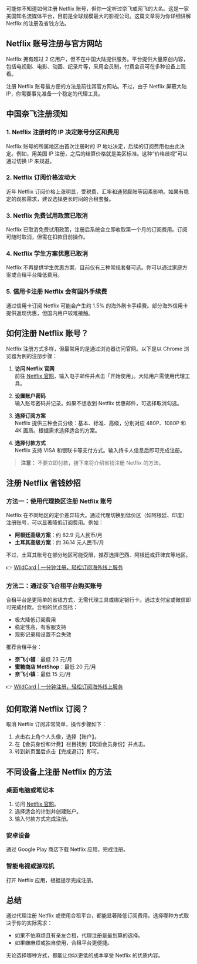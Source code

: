 可能你不知道如何注册 Netflix 账号，但你一定听过奈飞或网飞的大名。这是一家美国知名流媒体平台，目前是全球规模最大的影视公司。这篇文章将为你详细讲解 Netflix 的注册及省钱方法。

## Netflix 账号注册与官方网站

Netflix 拥有超过 2 亿用户，但不在中国大陆提供服务。平台提供大量原创内容，包括电视剧、电影、动画、纪录片等，采用会员制，付费会员可在多种设备上观看。

注册 Netflix 账号最方便的方法是前往其官方网站。不过，由于 Netflix 屏蔽大陆 IP，你需要事先准备一个稳定的代理工具。

## 中国奈飞注册须知

### 1. Netflix 注册时的 IP 决定账号分区和费用

Netflix 账号的所属地区由首次注册时的 IP 地址决定，后续的订阅费用也由此决定。例如，用美国 IP 注册，之后的结算价格就是美区标准。这种“价格歧视”可以通过切换 IP 来规避。

### 2. Netflix 订阅价格波动大

近年 Netflix 订阅价格上涨明显，受税费、汇率和通货膨胀等因素影响。如果有稳定的观影需求，建议选择更长时间的合租套餐。

### 3. Netflix 免费试用政策已取消

Netflix 已取消免费试用政策，注册后系统会立即收取第一个月的订阅费用。订阅可随时取消，但需在扣款日前操作。

### 4. Netflix 学生方案优惠已取消

Netflix 不再提供学生优惠方案，目前仅有三种常规套餐可选。你可以通过家庭方案或合租平台降低费用。

### 5. 信用卡注册 Netflix 会有国外手续费

通过信用卡订阅 Netflix 可能会产生约 1.5% 的海外刷卡手续费。部分海外信用卡提供返现优惠，但国内用户较难接触。

## 如何注册 Netflix 账号？

Netflix 注册方式多样，但最常用的是通过浏览器访问官网。以下是以 Chrome 浏览器为例的注册步骤：

1. **访问 Netflix 官网**  
   前往 [Netflix 官网](https://www.netflix.com/)，输入电子邮件并点击「开始使用」。大陆用户需使用代理工具。

2. **设置账户密码**  
   输入账号密码并记录。如果不想收到 Netflix 优惠邮件，可选择取消勾选。

3. **选择订阅方案**  
   Netflix 提供三种会员分级：基本、标准、高级，分别对应 480P、1080P 和 4K 画质。根据需求选择适合的方案。

4. **选择付款方式**  
   Netflix 支持 VISA 和银联卡等支付方式。输入持卡人信息后即可完成注册。

> **注意：** 不要立即付款，接下来将介绍省钱注册 Netflix 的方法。

## 注册 Netflix 省钱妙招

### 方法一：使用代理换区注册 Netflix 账号

Netflix 在不同地区的定价差异较大。通过代理切换到低价区（如阿根廷、印度）注册账号，可以显著降低订阅费用。例如：

- **阿根廷高级方案**：约 82.9 元人民币/月  
- **土耳其高级方案**：约 36.14 元人民币/月  

不过，土耳其账号在部分地区可能受限，推荐选择巴西、阿根廷或菲律宾等地区。

👉 [WildCard | 一分钟注册，轻松订阅海外线上服务](https://bit.ly/bewildcard)

### 方法二：通过奈飞合租平台购买账号

合租平台是更简单的省钱方式，无需代理工具或绑定银行卡。通过支付宝或微信即可完成付款。合租的优点包括：

- 极大降低订阅费用  
- 稳定性高，有客服支持  
- 观影记录和设置不会失效  

推荐合租平台：  
- **奈飞小铺**：最低 23 元/月  
- **蜜糖商店 MetShop**：最低 20 元/月  
- **奈飞小镇**：最低 15 元/月  

👉 [WildCard | 一分钟注册，轻松订阅海外线上服务](https://bit.ly/bewildcard)

## 如何取消 Netflix 订阅？

取消 Netflix 订阅非常简单，操作步骤如下：

1. 点击右上角个人头像，选择【账户】。  
2. 在【会员身份和计费】栏目找到【取消会员身份】并点击。  
3. 转到新页面后点击【完成退订】即可。

## 不同设备上注册 Netflix 的方法

### 桌面电脑或笔记本

1. 访问 [Netflix 官网](https://www.netflix.com/signup)。  
2. 选择适合的计划并创建账户。  
3. 输入付款方式完成注册。

### 安卓设备

通过 Google Play 商店下载 Netflix 应用，完成注册。

### 智能电视或游戏机

打开 Netflix 应用，根据提示完成注册。

## 总结

通过代理注册 Netflix 或使用合租平台，都能显著降低订阅费用。选择哪种方式取决于你的实际需求：

- 如果不怕麻烦且有亲友合租，代理注册是最划算的选择。  
- 如果嫌麻烦或独自使用，合租平台更便捷。

无论选择哪种方式，都能让你以更低的成本享受 Netflix 的优质内容。
